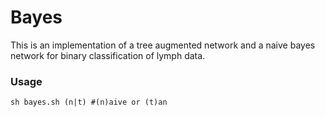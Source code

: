 # Bayes
This is an implementation of a tree augmented network and a naive bayes network for binary classification of lymph data.

### Usage

```
sh bayes.sh (n|t) #(n)aive or (t)an
```
